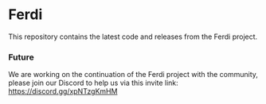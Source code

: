 # Ferdi
This repository contains the latest code and releases from the Ferdi project. 


### Future
We are working on the continuation of the Ferdi project with the community, please join our Discord to help us via this invite link:
https://discord.gg/xpNTzgKmHM
